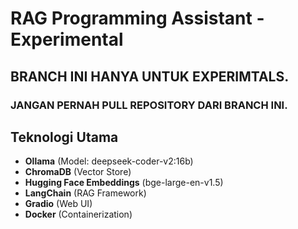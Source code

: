 # RAG Programming Assistant - Experimental

## BRANCH INI HANYA UNTUK EXPERIMTALS. 
### JANGAN PERNAH PULL REPOSITORY DARI BRANCH INI.

## Teknologi Utama
- **Ollama** (Model: deepseek-coder-v2:16b)
- **ChromaDB** (Vector Store)
- **Hugging Face Embeddings** (bge-large-en-v1.5)
- **LangChain** (RAG Framework)
- **Gradio** (Web UI)
- **Docker** (Containerization)
